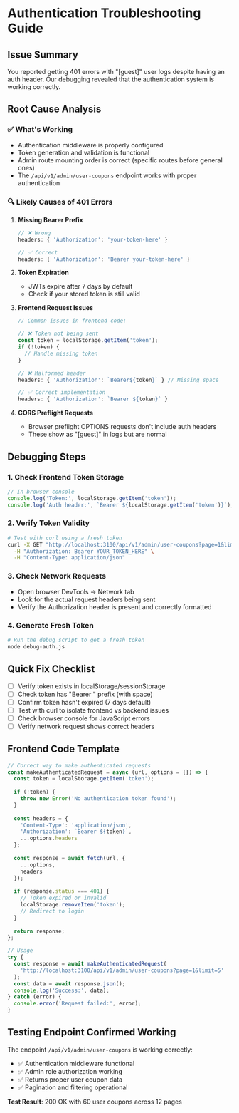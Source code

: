 # Authentication Troubleshooting Guide

## Issue Summary
You reported getting 401 errors with "[guest]" user logs despite having an auth header. Our debugging revealed that the authentication system is working correctly.

## Root Cause Analysis

### ✅ What's Working
- Authentication middleware is properly configured
- Token generation and validation is functional
- Admin route mounting order is correct (specific routes before general ones)
- The `/api/v1/admin/user-coupons` endpoint works with proper authentication

### 🔍 Likely Causes of 401 Errors

1. **Missing Bearer Prefix**
   ```javascript
   // ❌ Wrong
   headers: { 'Authorization': 'your-token-here' }
   
   // ✅ Correct  
   headers: { 'Authorization': 'Bearer your-token-here' }
   ```

2. **Token Expiration**
   - JWTs expire after 7 days by default
   - Check if your stored token is still valid

3. **Frontend Request Issues**
   ```javascript
   // Common issues in frontend code:
   
   // ❌ Token not being sent
   const token = localStorage.getItem('token');
   if (!token) {
     // Handle missing token
   }
   
   // ❌ Malformed header
   headers: { 'Authorization': `Bearer${token}` } // Missing space
   
   // ✅ Correct implementation
   headers: { 'Authorization': `Bearer ${token}` }
   ```

4. **CORS Preflight Requests**
   - Browser preflight OPTIONS requests don't include auth headers
   - These show as "[guest]" in logs but are normal

## Debugging Steps

### 1. Check Frontend Token Storage
```javascript
// In browser console
console.log('Token:', localStorage.getItem('token'));
console.log('Auth header:', `Bearer ${localStorage.getItem('token')}`);
```

### 2. Verify Token Validity
```bash
# Test with curl using a fresh token
curl -X GET "http://localhost:3100/api/v1/admin/user-coupons?page=1&limit=5" \
  -H "Authorization: Bearer YOUR_TOKEN_HERE" \
  -H "Content-Type: application/json"
```

### 3. Check Network Requests
- Open browser DevTools → Network tab
- Look for the actual request headers being sent
- Verify the Authorization header is present and correctly formatted

### 4. Generate Fresh Token
```bash
# Run the debug script to get a fresh token
node debug-auth.js
```

## Quick Fix Checklist

- [ ] Verify token exists in localStorage/sessionStorage
- [ ] Check token has "Bearer " prefix (with space)
- [ ] Confirm token hasn't expired (7 days default)
- [ ] Test with curl to isolate frontend vs backend issues
- [ ] Check browser console for JavaScript errors
- [ ] Verify network request shows correct headers

## Frontend Code Template

```javascript
// Correct way to make authenticated requests
const makeAuthenticatedRequest = async (url, options = {}) => {
  const token = localStorage.getItem('token');
  
  if (!token) {
    throw new Error('No authentication token found');
  }
  
  const headers = {
    'Content-Type': 'application/json',
    'Authorization': `Bearer ${token}`,
    ...options.headers
  };
  
  const response = await fetch(url, {
    ...options,
    headers
  });
  
  if (response.status === 401) {
    // Token expired or invalid
    localStorage.removeItem('token');
    // Redirect to login
  }
  
  return response;
};

// Usage
try {
  const response = await makeAuthenticatedRequest(
    'http://localhost:3100/api/v1/admin/user-coupons?page=1&limit=5'
  );
  const data = await response.json();
  console.log('Success:', data);
} catch (error) {
  console.error('Request failed:', error);
}
```

## Testing Endpoint Confirmed Working

The endpoint `/api/v1/admin/user-coupons` is working correctly:
- ✅ Authentication middleware functional
- ✅ Admin role authorization working  
- ✅ Returns proper user coupon data
- ✅ Pagination and filtering operational

**Test Result**: 200 OK with 60 user coupons across 12 pages
